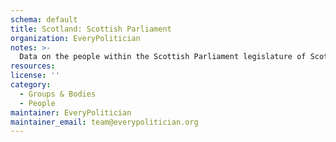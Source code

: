 ```yaml
---
schema: default
title: Scotland: Scottish Parliament
organization: EveryPolitician
notes: >-
  Data on the people within the Scottish Parliament legislature of Scotland.
resources:
license: ''
category:
  - Groups & Bodies
  - People
maintainer: EveryPolitician
maintainer_email: team@everypolitician.org
---
```

